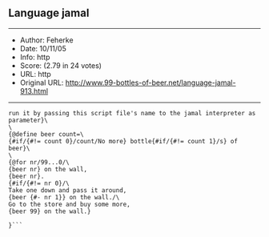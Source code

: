 
## Language jamal ##
---
- Author: Feherke
- Date: 10/11/05
- Info: http
- Score:  (2.79 in 24 votes)
- URL: http
- Original URL: http://www.99-bottles-of-beer.net/language-jamal-913.html
---

```{#comment 99 bottles of beer
run it by passing this script file's name to the jamal interpreter as parameter}\
\
{@define beer count=\
{#if/{#!= count 0}/count/No more} bottle{#if/{#!= count 1}/s} of beer}\
\
{@for nr/99...0/\
{beer nr} on the wall,
{beer nr}.
{#if/{#!= nr 0}/\
Take one down and pass it around,
{beer {#- nr 1}} on the wall./\
Go to the store and buy some more,
{beer 99} on the wall.}

}```